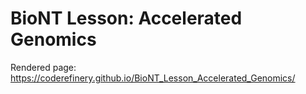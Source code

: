 # BioNT Lesson: Accelerated Genomics

Rendered page: https://coderefinery.github.io/BioNT_Lesson_Accelerated_Genomics/